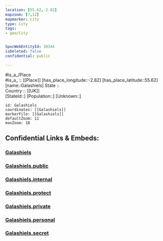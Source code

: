 ```yaml
---
location: [55.62,-2.82] 
mapzoom: [7,12] 
mapmarker: city 
type: City
tags:
- geo/City


SpocWebEntityId: 30344
isDeleted: false
confidential: public

---
```

#is_a_/Place  
#is_a_ :: [[Place]] 
[has_place_longitude::-2.82] 
[has_place_latitude::55.62] 
[name::Galashiels] 
State ::  
Country :: [[UK]]  
[StateId::] 
[Population::] 
[Unknown::] 


```leaflet
id: Galashiels
coordinates: [[Galashiels]] 
markerFile: [[Galashiels]] 
defaultZoom: 11 
maxZoom: 18
```


## Confidential Links & Embeds: 

### [Galashiels](/_Standards/Earth/Continent/Europe/Europe~North/UK/Scotland/counties~Scotland/Scottish_Borders/cities~Scottish_Borders/Galashiels.md) 

### [Galashiels.public](/_public/Earth/Continent/Europe/Europe~North/UK/Scotland/counties~Scotland/Scottish_Borders/cities~Scottish_Borders/Galashiels.public.md) 

### [Galashiels.internal](/_internal/Earth/Continent/Europe/Europe~North/UK/Scotland/counties~Scotland/Scottish_Borders/cities~Scottish_Borders/Galashiels.internal.md) 

### [Galashiels.protect](/_protect/Earth/Continent/Europe/Europe~North/UK/Scotland/counties~Scotland/Scottish_Borders/cities~Scottish_Borders/Galashiels.protect.md) 

### [Galashiels.private](/_private/Earth/Continent/Europe/Europe~North/UK/Scotland/counties~Scotland/Scottish_Borders/cities~Scottish_Borders/Galashiels.private.md) 

### [Galashiels.personal](/_personal/Earth/Continent/Europe/Europe~North/UK/Scotland/counties~Scotland/Scottish_Borders/cities~Scottish_Borders/Galashiels.personal.md) 

### [Galashiels.secret](/_secret/Earth/Continent/Europe/Europe~North/UK/Scotland/counties~Scotland/Scottish_Borders/cities~Scottish_Borders/Galashiels.secret.md)

